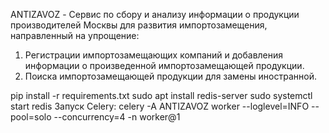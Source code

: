 ANTIZAVOZ - Сервис по сбору и анализу информации о продукции производителей Москвы для развития импортозамещения, направленный на упрощение:
1. Регистрации импортозамещающих компаний и добавления информации о произведенной импортозамещающей продукции.
2. Поиска импортозамещающей продукции для замены иностранной.

pip install -r requirements.txt
sudo apt install redis-server
sudo systemctl start redis
Запуск Celery: celery -A ANTIZAVOZ worker --loglevel=INFO --pool=solo --concurrency=4 -n worker@1